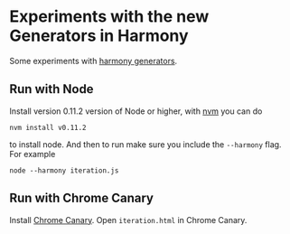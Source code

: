 Experiments with the new Generators in Harmony
==============================================

Some experiments with [harmony generators](http://wiki.ecmascript.org/doku.php?id=harmony:generator_expressions).

## Run with Node

Install version 0.11.2 version of Node or higher, with [nvm](https://github.com/creationix/nvm) you can do

    nvm install v0.11.2

to install node. And then to run make sure you include the `--harmony` flag. For example

    node --harmony iteration.js

## Run with Chrome Canary

Install [Chrome Canary](https://www.google.com/intl/en/chrome/browser/canary.html). Open `iteration.html` in Chrome Canary.